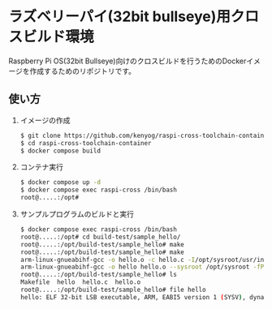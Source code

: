 # ラズベリーパイ(32bit bullseye)用クロスビルド環境

Raspberry Pi OS(32bit Bullseye)向けのクロスビルドを行うためのDockerイメージを作成するためのリポジトリです。


## 使い方

1. イメージの作成
    ```sh
    $ git clone https://github.com/kenyog/raspi-cross-toolchain-container.git
    $ cd raspi-cross-toolchain-container
    $ docker compose build
    ```

2. コンテナ実行
    ```sh
    $ docker compose up -d
    $ docker compose exec raspi-cross /bin/bash
    root@.....:/opt#
    ```

3. サンプルプログラムのビルドと実行
    ```sh
    $ docker compose exec raspi-cross /bin/bash
    root@.....:/opt# cd build-test/sample_hello/
    root@.....:/opt/build-test/sample_hello# make
    root@.....:/opt/build-test/sample_hello# make
    arm-linux-gnueabihf-gcc -o hello.o -c hello.c -I/opt/sysroot/usr/include/arm-linux-gnueabihf -I/opt/sysroot/usr/include/arm-linux-gnueabihf -fPIC -Wl,-rpath-link,/opt/sysroot/usr/lib/arm-linux-gnueabihf -L/opt/sysroot/usr/lib/arm-linux-gnueabihf
    arm-linux-gnueabihf-gcc -o hello hello.o --sysroot /opt/sysroot -fPIC -Wl,-rpath-link,/opt/sysroot/usr/lib/arm-linux-gnueabihf -L/opt/sysroot/usr/lib/ -L/opt/sysroot/usr/lib/arm-linux-gnueabihf -L/opt/sysroot/lib
    root@.....:/opt/build-test/sample_hello# ls
    Makefile  hello  hello.c  hello.o
    root@.....:/opt/build-test/sample_hello# file hello
    hello: ELF 32-bit LSB executable, ARM, EABI5 version 1 (SYSV), dynamically linked, interpreter /lib/ld-linux-armhf.so.3, for GNU/Linux 3.2.0, not stripped
    ```



